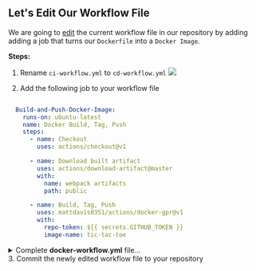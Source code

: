## Let's Edit Our Workflow File

We are going to [edit]({{workflowUrl}) the current workflow file in our repository by adding adding a job that turns our `Dockerfile` into a `Docker Image`.

**Steps:**
1. Rename `ci-workflow.yml` to `cd-workflow.yml`
![](https://i.imgur.com/txXJgr5.png)

2. Add the following job to your workflow file

```yaml

  Build-and-Push-Docker-Image:
    runs-on: ubuntu-latest
    name: Docker Build, Tag, Push
    steps:
      - name: Checkout
        uses: actions/checkout@v1

      - name: Download built artifact
        uses: actions/download-artifact@master
        with:
          name: webpack artifacts
          path: public

      - name: Build, Tag, Push
        uses: mattdavis0351/actions/docker-gpr@v1
        with:
          repo-token: ${{ secrets.GITHUB_TOKEN }}
          image-name: tic-tac-toe
```

<details><summary>Complete <b>docker-workflow.yml</b> file...</summary>

```yaml

name: Node CI

on: [push]

jobs:
  build:

    runs-on: ubuntu-latest

    steps:
      - uses: actions/checkout@v1
      - name: npm install and build webpack
        run: |
          npm install
          npm run build
      - uses: actions/upload-artifact@master
        with:
          name: webpack artifacts
          path: public/
  test:

    runs-on: ubuntu-latest
    needs: build
    strategy:
      matrix:
        os: [ubuntu-lastest, windows-2016]
        node-version: [8.x, 10.x]

    steps:
      - uses: actions/checkout@v1
      - name: Use Node.js ${{ matrix.node-version }}
        uses: actions/setup-node@v1
        with:
          node-version: ${{ matrix.node-version }}
      - uses: actions/download-artifact@master
        with:
          name: webpack artifacts
          path: public
      - name: npm install, and test
        run: |
          npm install
          npm test
        env:
          CI: true

  Build-and-Push-Docker-Image:

    runs-on: ubuntu-latest
    name: Docker Build, Tag, Push

    steps:
      - name: Checkout
        uses: actions/checkout@v1

      - name: Download built artifact
        uses: actions/download-artifact@master
        with:
          name: webpack artifacts
          path: public

      - name: Build, Tag, Push
        uses: mattdavis0351/actions/docker-gpr@v1
        with:
          repo-token: ${{ secrets.GITHUB_TOKEN }}
          image-name: tic-tac-toe
```
</details>
3. Commit the newly edited workflow file to your repository